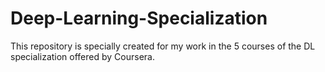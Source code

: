 # Deep-Learning-Specialization
This repository is specially created for my work in the 5 courses of the DL specialization offered by Coursera.
